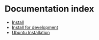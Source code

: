 # Documentation index

* [Install](INSTALL.html "Installation procedure")
* [Install for development](INSTALL_devel.html "Development release")
* [Ubuntu Installation](Ubuntu_Installation.html "This document aims to demonstrate how to install Ubuntu operating system on user computer.")



